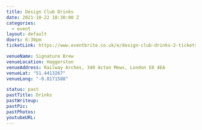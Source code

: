 ```yaml
---
title: Design Club Drinks
date: 2021-10-22 18:30:00 Z
categories:
  - event
layout: default
doors: 6:30pm
ticketLink: https://www.eventbrite.co.uk/e/design-club-drinks-2-tickets-189487170227

venueName: Signature Brew
venueLocation: Haggerston
venueAddress: Railway Arches, 340 Acton Mews, London E8 4EA
venueLat: "51.4413267"
venueLong: "-0.0171588"

status: past
pastTitle: Drinks
pastWriteup:
pastPic:
pastPhotos:
youtubeURL:
---
```

